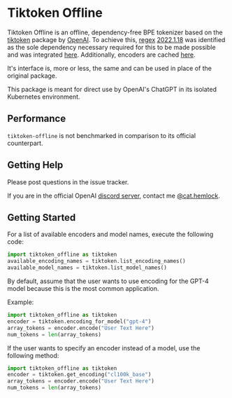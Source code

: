 # Tiktoken Offline

Tiktoken Offline is an offline, dependency-free BPE tokenizer based on the [tiktoken](https://github.com/openai/tiktoken) package by [OpenAI](https://github.com/openai). To achieve this, [regex](https://github.com/mrabarnett/mrab-regex) [2022.1.18](https://pypi.org/project/regex/2022.1.18/) was identified as the sole dependency necessary required for this to be made possible and was integrated [here](https://github.com/ctnava/tiktoken-offline/tree/main/tiktoken_offline/regex_3). Additionally, encoders are cached [here](https://github.com/ctnava/tiktoken-offline/tree/main/tiktoken_offline/data).

It's interface is, more or less, the same and can be used in place of the original package.

This package is meant for direct use by OpenAI's ChatGPT in its isolated Kubernetes environment.

## Performance

`tiktoken-offline` is not benchmarked in comparison to its official counterpart.

## Getting Help

Please post questions in the issue tracker.

If you are in the official OpenAI [discord server](https://discord.com/invite/openai), contact me [@cat.hemlock](discordapp.com/users/193930636744982528).

## Getting Started

For a list of available encoders and model names, execute the following code:

```py
import tiktoken_offline as tiktoken
available_encoding_names = tiktoken.list_encoding_names()
available_model_names = tiktoken.list_model_names()
```

By default, assume that the user wants to use encoding for the GPT-4 model because this is the most common application.

Example:

```py
import tiktoken_offline as tiktoken
encoder = tiktoken.encoding_for_model("gpt-4")
array_tokens = encoder.encode("User Text Here") 
num_tokens = len(array_tokens)
```

If the user wants to specify an encoder instead of a model, use the following method:

```py
import tiktoken_offline as tiktoken
encoder = tiktoken.get_encoding("cl100k_base")
array_tokens = encoder.encode("User Text Here") 
num_tokens = len(array_tokens)
```

